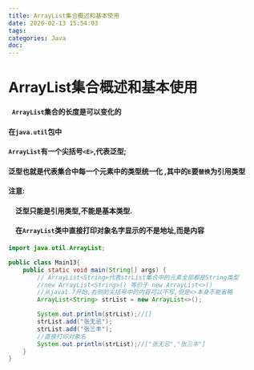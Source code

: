 ```yaml
---
title: ArrayList集合概述和基本使用
date: 2020-02-13 15:54:03
tags:
categories: Java
doc:
---
```


# ArrayList集合概述和基本使用

#### ` ArrayList`集合的长度是可以变化的

#### 在`java.util`包中

#### `ArrayList`有一个尖括号`<E>`,代表泛型;

#### 泛型也就是代表集合中每一个元素中的类型统一化 ,其中的`E`要`替换`为引用类型

#### 注意:

#### &emsp;泛型只能是引用类型,不能是基本类型.

#### &emsp;在`ArrayList`类中直接打印对象名字显示的不是地址,而是内容

```java
import java.util.ArrayList;

public class Main13{
    public static void main(String[] args) {
        // ArrayList<String>代表strList集合中的元素全部都是String类型
        //new ArrayList<String>() 等价于 new ArrayList<>()
        //从java1.7开始,右侧的尖括号中的内容可以不写,但是<>本身不能省略
        ArrayList<String> strList = new ArrayList<>();

        System.out.println(strList);//[]
        strList.add("张无忌");
        strList.add("张三丰");
        //直接打印对象名
        System.out.println(strList);//["张无忌","张三丰"]
    }
}

```

